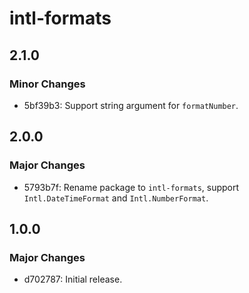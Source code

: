 # intl-formats

## 2.1.0

### Minor Changes

- 5bf39b3: Support string argument for `formatNumber`.

## 2.0.0

### Major Changes

- 5793b7f: Rename package to `intl-formats`, support `Intl.DateTimeFormat` and `Intl.NumberFormat`.

## 1.0.0

### Major Changes

- d702787: Initial release.
